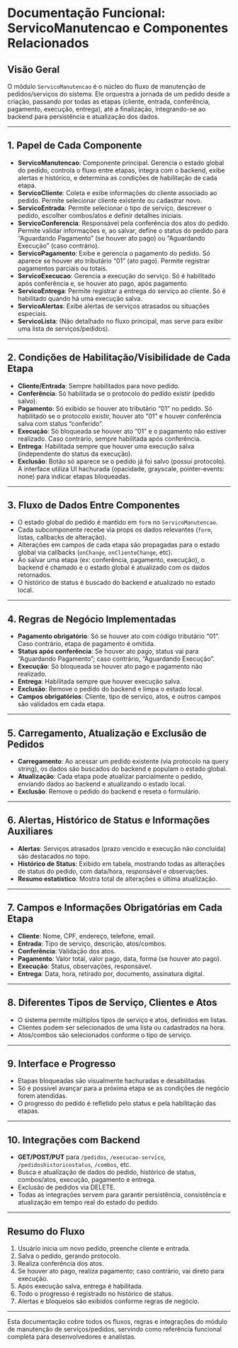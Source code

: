 # Documentação Funcional: ServicoManutencao e Componentes Relacionados

## Visão Geral
O módulo `ServicoManutencao` é o núcleo do fluxo de manutenção de pedidos/serviços do sistema. Ele orquestra a jornada de um pedido desde a criação, passando por todas as etapas (cliente, entrada, conferência, pagamento, execução, entrega), até a finalização, integrando-se ao backend para persistência e atualização dos dados.

---

## 1. Papel de Cada Componente
- **ServicoManutencao**: Componente principal. Gerencia o estado global do pedido, controla o fluxo entre etapas, integra com o backend, exibe alertas e histórico, e determina as condições de habilitação de cada etapa.
- **ServicoCliente**: Coleta e exibe informações do cliente associado ao pedido. Permite selecionar cliente existente ou cadastrar novo.
- **ServicoEntrada**: Permite selecionar o tipo de serviço, descrever o pedido, escolher combos/atos e definir detalhes iniciais.
- **ServicoConferencia**: Responsável pela conferência dos atos do pedido. Permite validar informações e, ao salvar, define o status do pedido para “Aguardando Pagamento” (se houver ato pago) ou “Aguardando Execução” (caso contrário).
- **ServicoPagamento**: Exibe e gerencia o pagamento do pedido. Só aparece se houver ato tributário “01” (ato pago). Permite registrar pagamentos parciais ou totais.
- **ServicoExecucao**: Gerencia a execução do serviço. Só é habilitado após conferência e, se houver ato pago, após pagamento.
- **ServicoEntrega**: Permite registrar a entrega do serviço ao cliente. Só é habilitado quando há uma execução salva.
- **ServicoAlertas**: Exibe alertas de serviços atrasados ou situações especiais.
- **ServicoLista**: (Não detalhado no fluxo principal, mas serve para exibir uma lista de serviços/pedidos).

---

## 2. Condições de Habilitação/Visibilidade de Cada Etapa
- **Cliente/Entrada**: Sempre habilitados para novo pedido.
- **Conferência**: Só habilitada se o protocolo do pedido existir (pedido salvo).
- **Pagamento**: Só exibido se houver ato tributário “01” no pedido. Só habilitado se o protocolo existir, houver ato “01” e houver conferência salva com status “conferido”.
- **Execução**: Só bloqueada se houver ato “01” e o pagamento não estiver realizado. Caso contrário, sempre habilitada após conferência.
- **Entrega**: Habilitada sempre que houver uma execução salva (independente do status da execução).
- **Exclusão**: Botão só aparece se o pedido já foi salvo (possui protocolo).
A interface utiliza UI hachurada (opacidade, grayscale, pointer-events: none) para indicar etapas bloqueadas.

---

## 3. Fluxo de Dados Entre Componentes
- O estado global do pedido é mantido em `form` no `ServicoManutencao`.
- Cada subcomponente recebe via props os dados relevantes (`form`, listas, callbacks de alteração).
- Alterações em campos de cada etapa são propagadas para o estado global via callbacks (`onChange`, `onClienteChange`, etc).
- Ao salvar uma etapa (ex: conferência, pagamento, execução), o backend é chamado e o estado global é atualizado com os dados retornados.
- O histórico de status é buscado do backend e atualizado no estado local.

---

## 4. Regras de Negócio Implementadas
- **Pagamento obrigatório**: Só se houver ato com código tributário “01”. Caso contrário, etapa de pagamento é omitida.
- **Status após conferência**: Se houver ato pago, status vai para “Aguardando Pagamento”; caso contrário, “Aguardando Execução”.
- **Execução**: Só bloqueada se houver ato pago e pagamento não realizado.
- **Entrega**: Habilitada sempre que houver execução salva.
- **Exclusão**: Remove o pedido do backend e limpa o estado local.
- **Campos obrigatórios**: Cliente, tipo de serviço, atos, e outros campos são validados em cada etapa.

---

## 5. Carregamento, Atualização e Exclusão de Pedidos
- **Carregamento**: Ao acessar um pedido existente (via protocolo na query string), os dados são buscados do backend e populam o estado global.
- **Atualização**: Cada etapa pode atualizar parcialmente o pedido, enviando dados ao backend e atualizando o estado local.
- **Exclusão**: Remove o pedido do backend e reseta o formulário.

---

## 6. Alertas, Histórico de Status e Informações Auxiliares
- **Alertas**: Serviços atrasados (prazo vencido e execução não concluída) são destacados no topo.
- **Histórico de Status**: Exibido em tabela, mostrando todas as alterações de status do pedido, com data/hora, responsável e observações.
- **Resumo estatístico**: Mostra total de alterações e última atualização.

---

## 7. Campos e Informações Obrigatórias em Cada Etapa
- **Cliente**: Nome, CPF, endereço, telefone, email.
- **Entrada**: Tipo de serviço, descrição, atos/combos.
- **Conferência**: Validação dos atos.
- **Pagamento**: Valor total, valor pago, data, forma (se houver ato pago).
- **Execução**: Status, observações, responsável.
- **Entrega**: Data, hora, retirado por, documento, assinatura digital.

---

## 8. Diferentes Tipos de Serviço, Clientes e Atos
- O sistema permite múltiplos tipos de serviço e atos, definidos em listas.
- Clientes podem ser selecionados de uma lista ou cadastrados na hora.
- Atos/combos são selecionados conforme o tipo de serviço.

---

## 9. Interface e Progresso
- Etapas bloqueadas são visualmente hachuradas e desabilitadas.
- Só é possível avançar para a próxima etapa se as condições de negócio forem atendidas.
- O progresso do pedido é refletido pelo status e pela habilitação das etapas.

---

## 10. Integrações com Backend
- **GET/POST/PUT** para `/pedidos`, `/execucao-servico`, `/pedidoshistoricostatus`, `/combos`, etc.
- Busca e atualização de dados do pedido, histórico de status, combos/atos, execução, pagamento e entrega.
- Exclusão de pedidos via DELETE.
- Todas as integrações servem para garantir persistência, consistência e atualização em tempo real do estado do pedido.

---

## Resumo do Fluxo
1. Usuário inicia um novo pedido, preenche cliente e entrada.
2. Salva o pedido, gerando protocolo.
3. Realiza conferência dos atos.
4. Se houver ato pago, realiza pagamento; caso contrário, vai direto para execução.
5. Após execução salva, entrega é habilitada.
6. Todo o progresso é registrado no histórico de status.
7. Alertas e bloqueios são exibidos conforme regras de negócio.

---

Esta documentação cobre todos os fluxos, regras e integrações do módulo de manutenção de serviços/pedidos, servindo como referência funcional completa para desenvolvedores e analistas.
